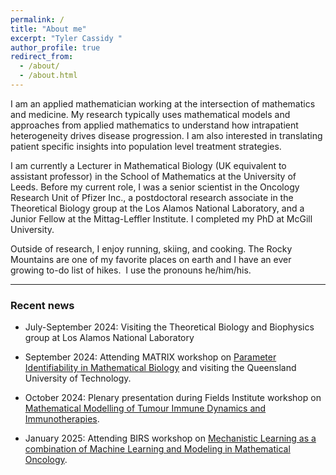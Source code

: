 ```yaml
---
permalink: /
title: "About me"
excerpt: "Tyler Cassidy "
author_profile: true
redirect_from: 
  - /about/
  - /about.html
---
```


 I am an applied mathematician working at the intersection of mathematics and medicine. My research typically uses mathematical models and approaches from applied mathematics to understand how intrapatient heterogeneity drives disease progression. I am also interested in translating patient specific insights into population level treatment strategies. 

 I am currently a Lecturer in Mathematical Biology (UK equivalent to assistant professor) in the School of Mathematics at the University of Leeds. Before my current role, I was a senior scientist in the Oncology Research Unit of Pfizer Inc., a postdoctoral research associate in the Theoretical Biology group at the Los Alamos National Laboratory, and a Junior Fellow at the Mittag-Leffler Institute. I completed my PhD at McGill University. 

 Outside of research, I enjoy running, skiing, and cooking. The Rocky Mountains are one of my favorite places on earth and I have an ever growing to-do list of hikes.
​
 I use the pronouns he/him/his.

---
###  Recent news
- July-September 2024: Visiting the Theoretical Biology and Biophysics group at Los Alamos National Laboratory

- September 2024: Attending MATRIX workshop on [Parameter Identifiability in Mathematical Biology](https://www.matrix-inst.org.au/events/parameter-identifiability-in-mathematical-biology/) and visiting the Queensland University of Technology. 

- October 2024: Plenary presentation during Fields Institute workshop on [Mathematical Modelling of Tumour Immune Dynamics and Immunotherapies](http://www.fields.utoronto.ca/activities/24-25/oncology-tumor). 

- January 2025: Attending BIRS workshop on [Mechanistic Learning as a combination of Machine Learning and Modeling in Mathematical Oncology](https://www.birs.ca/events/2025/5-day-workshops/25w5448). 